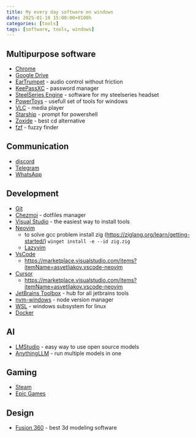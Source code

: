 ```yaml
---
title: My every day software on windows
date: 2025-01-18 15:00:00+0100h
categories: [tools]
tags: [software, tools, windows]
---
```


## Multipurpose software
- [Chrome](https://www.google.com/intl/pl_pl/chrome/)
- [Google Drive](https://support.google.com/a/users/answer/13022292?hl=pl)
- [EarTrumpet](https://apps.microsoft.com/detail/9nblggh516xp) - audio control without friction
- [KeePassXC](https://keepassxc.org/) - password manager
- [SteelSeries Engine](https://steelseries.com/gg/engine) - software for my steelseries headset
- [PowerToys](https://learn.microsoft.com/en-us/windows/powertoys/) - usefull set of tools for windows
- [VLC](https://www.videolan.org/vlc/) - media player
- [Starship](https://github.com/starship/starship) - prompt for powershell
- [Zoxide](https://github.com/ajeetdsouza/zoxide) - best cd alternative
- [fzf](https://github.com/junegunn/fzf) - fuzzy finder

## Communication
- [discord](https://discord.com/)
- [Telegram](https://desktop.telegram.org/)
- [WhatsApp](https://www.whatsapp.com/)

## Development
- [Git](https://git-scm.com/)
- [Chezmoi](https://www.chezmoi.io/) - dotfiles manager
- [Visual Studio](https://visualstudio.microsoft.com/) - the easiest way to install tools
- [Neovim](https://neovim.io/)
    - to solve gcc problem install zig (https://ziglang.org/learn/getting-started/) `winget install -e --id zig.zig`
    - [Lazyvim](https://www.lazyvim.org/)
- [VsCode](https://code.visualstudio.com/)
   - https://marketplace.visualstudio.com/items?itemName=asvetliakov.vscode-neovim
- [Cursor](https://www.cursor.com/)
   - https://marketplace.visualstudio.com/items?itemName=asvetliakov.vscode-neovim
- [JetBrains Toolbox](https://www.jetbrains.com/toolbox-app/) - hub for all jetbrains tools
- [nvm-windows](https://github.com/coreybutler/nvm-windows) - node version manager
- [WSL](https://docs.microsoft.com/en-us/windows/wsl/install) - windows subsystem for linux
- [Docker](https://www.docker.com/)


## AI
- [LMStudio](https://lmstudio.ai/) - easy way to use open source models
- [AnythingLLM](https://anythingllm.com/) - run multiple models in one

## Gaming
- [Steam](https://store.steampowered.com/)
- [Epic Games](https://store.epicgames.com/en-US/)

## Design
- [Fusion 360](https://www.autodesk.com/products/fusion-360/personal) - best 3d modeling software
